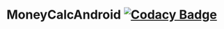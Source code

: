 # MoneyCalcAndroid [![Codacy Badge](https://api.codacy.com/project/badge/Grade/cfe0d6a6ac0f4685b9af26c95d668f3d)](https://www.codacy.com/app/Stormcss/MoneyCalcAndroid)